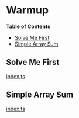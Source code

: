 # Warmup

<!-- START doctoc generated TOC please keep comment here to allow auto update -->
<!-- DON'T EDIT THIS SECTION, INSTEAD RE-RUN doctoc TO UPDATE -->
**Table of Contents**

- [Solve Me First](#solve-me-first)
- [Simple Array Sum](#simple-array-sum)

<!-- END doctoc generated TOC please keep comment here to allow auto update -->

## Solve Me First

[index.ts](solve-me-first/index.ts)

## Simple Array Sum

[index.ts](simple-array-sum/index.ts)
